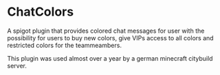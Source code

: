 # ChatColors
A spigot plugin that provides colored chat messages for user with the possibility for users to buy new colors, give VIPs access to all colors and restricted colors for the teammeambers.

This plugin was used almost over a year by a german minecraft citybuild server.

